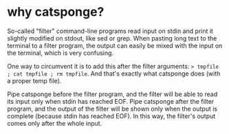 # why catsponge?

So-called "filter" command-line programs read input on stdin and print it slightly modified on stdout, like sed or grep.
When pasting long text to the terminal to a filter program, the output can easily be mixed with the input on the terminal, which is very confusing.

One way to circumvent it is to add this after the filter arguments: `> tmpfile ; cat tmpfile ; rm tmpfile`.
And that's exactly what catsponge does (with a proper temp file).

Pipe catsponge before the filter program, and the filter will be able to read its input only when stdin has reached EOF.
Pipe catsponge after the filter program, and the output of the filter will be shown only when the output is complete (because stdin has reached EOF).
In this way, the filter's output comes only after the whole input.
